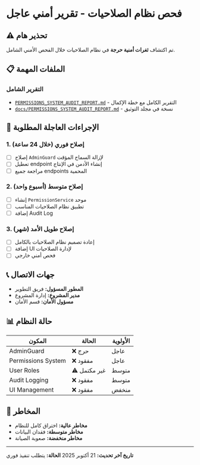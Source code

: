 # فحص نظام الصلاحيات - تقرير أمني عاجل

## ⚠️ تحذير هام

تم اكتشاف **ثغرات أمنية حرجة** في نظام الصلاحيات خلال الفحص الأمني الشامل.

## 📋 الملفات المهمة

### التقرير الشامل
- [`PERMISSIONS_SYSTEM_AUDIT_REPORT.md`](./PERMISSIONS_SYSTEM_AUDIT_REPORT.md) - التقرير الكامل مع خطة الإكمال
- [`docs/PERMISSIONS_SYSTEM_AUDIT_REPORT.md`](./docs/PERMISSIONS_SYSTEM_AUDIT_REPORT.md) - نسخة في مجلد التوثيق

## 🚨 الإجراءات العاجلة المطلوبة

### 1. إصلاح فوري (خلال 24 ساعة)
- [ ] إصلاح `AdminGuard` لإزالة السماح المؤقت
- [ ] تعطيل endpoint إنشاء الأدمن في الإنتاج
- [ ] مراجعة جميع endpoints المحمية

### 2. إصلاح متوسط (أسبوع واحد)
- [ ] إنشاء `PermissionService` موحد
- [ ] تطبيق نظام الصلاحيات المناسب
- [ ] إضافة Audit Log

### 3. إصلاح طويل الأمد (شهر)
- [ ] إعادة تصميم نظام الصلاحيات بالكامل
- [ ] إضافة UI لإدارة الصلاحيات
- [ ] فحص أمني خارجي

## 📞 جهات الاتصال

- **المطور المسؤول:** فريق التطوير
- **مدير المشروع:** إدارة المشروع
- **مسؤول الأمان:** قسم الأمان

## 📊 حالة النظام

| المكون | الحالة | الأولوية |
|--------|--------|----------|
| AdminGuard | ❌ حرج | عاجل |
| Permissions System | ❌ مفقود | عاجل |
| User Roles | ⚠️ غير مكتمل | متوسط |
| Audit Logging | ❌ مفقود | متوسط |
| UI Management | ❌ مفقود | منخفض |

## 🔐 المخاطر

- **مخاطر عالية:** اختراق كامل للنظام
- **مخاطر متوسطة:** فقدان البيانات
- **مخاطر منخفضة:** صعوبة الصيانة

---

**تاريخ آخر تحديث:** 21 أكتوبر 2025
**الحالة:** يتطلب تنفيذ فوري
